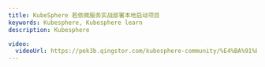 ```yaml
---
title: KubeSphere 若依微服务实战部署本地启动项目
keywords: Kubesphere, Kubesphere learn
description: Kubesphere

video:
  videoUrl: https://pek3b.qingstor.com/kubesphere-community/%E4%BA%91%E5%8E%9F%E7%94%9F%E5%AE%9E%E6%88%98/89%E3%80%81Kubernetes%E5%BA%94%E7%94%A8%E9%83%A8%E7%BD%B2%E5%AE%9E%E6%88%98-ruoyi-cloud-%E6%9C%AC%E5%9C%B0%E7%8E%AF%E5%A2%83-%E5%90%AF%E5%8A%A8%E5%AE%8C%E6%88%90.mp4
---
```


